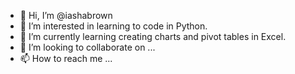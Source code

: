 - 👋 Hi, I’m @iashabrown
- 👀 I’m interested in learning to code in Python.
- 🌱 I’m currently learning creating charts and pivot tables in Excel.
- 💞️ I’m looking to collaborate on ...
- 📫 How to reach me ...

<!---
iashabrown/iashabrown is a ✨ special ✨ repository because its `README.md` (this file) appears on your GitHub profile.
You can click the Preview link to take a look at your changes.
--->
